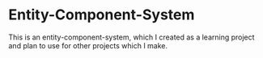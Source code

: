 # Entity-Component-System

This is an entity-component-system, which I created as a learning project and plan to use for other projects which I make.

